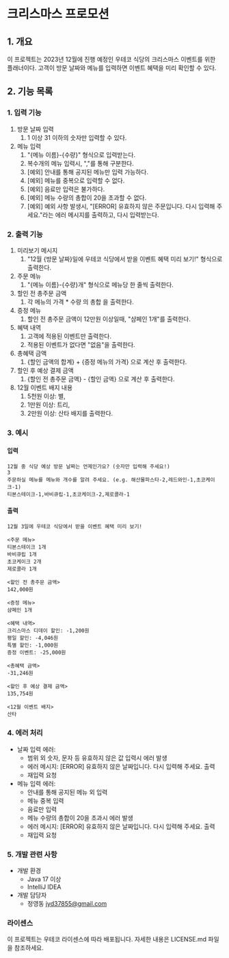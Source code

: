 # 크리스마스 프로모션
## 1. 개요
이 프로젝트는 2023년 12월에 진행 예정인 우테코 식당의 크리스마스 이벤트를 위한 플래너이다.
고객이 방문 날짜와 메뉴를 입력하면 이벤트 혜택을 미리 확인할 수 있다. 

## 2. 기능 목록
### 1. 입력 기능
1. 방문 날짜 입력
   1. 1 이상 31 이하의 숫자만 입력할 수 있다.
2. 메뉴 입력
   1. "{메뉴 이름}-{수량}" 형식으로 입력받는다.
   2. 복수개의 메뉴 입력시, ","를 통해 구분한다.
   3. [예외] 안내를 통해 공지된 메뉴만 입력 가능하다.
   4. [예외] 메뉴를 중복으로 입력할 수 없다.
   5. [예외] 음료만 입력은 불가하다.
   6. [예외] 메뉴 수량의 총합이 20을 초과할 수 없다.
   7. [예외] 예외 사항 발생시, "[ERROR] 유효하지 않은 주문입니다. 다시 입력해 주세요."라는 에러 메시지를 출력하고, 다시 입력받는다.
### 2. 출력 기능
1. 미리보기 메시지
   1. "12월 {방문 날짜}일에 우테코 식당에서 받을 이벤트 혜택 미리 보기!" 형식으로 출력한다.
2. 주문 메뉴
    1. "{메뉴 이름}-{수량}개" 형식으로 메뉴당 한 줄씩 출력한다.
3. 할인 전 총주문 금액
   1. 각 메뉴의 가격 * 수량 의 총합 을 출력한다.
4. 증정 메뉴
   1. 할인 전 총주문 금액이 12만원 이상일때, "샴페인 1개"를 출력한다.
5. 혜택 내역
   1. 고객에 적용된 이벤트만 출력한다.
   2. 적용된 이벤트가 없다면 "없음"을 출력한다.
6. 총혜택 금액
   1. {할인 금액의 합계} + {증정 메뉴의 가격} 으로 계산 후 출력한다.
7. 할인 후 예상 결제 금액
   1. {할인 전 총주문 금액} - {할인 금액} 으로 계산 후 출력한다.
8. 12월 이벤트 배지 내용
   1. 5천원 이상: 별, 
   2. 1만원 이상: 트리, 
   3. 2만원 이상: 산타 배지를 출력한다.
### 3. 예시
#### 입력
```
12월 중 식당 예상 방문 날짜는 언제인가요? (숫자만 입력해 주세요!)
3
주문하실 메뉴를 메뉴와 개수를 알려 주세요. (e.g. 해산물파스타-2,레드와인-1,초코케이크-1)
티본스테이크-1,바비큐립-1,초코케이크-2,제로콜라-1
```
#### 출력
```
12월 3일에 우테코 식당에서 받을 이벤트 혜택 미리 보기!

<주문 메뉴>
티본스테이크 1개
바비큐립 1개
초코케이크 2개
제로콜라 1개

<할인 전 총주문 금액>
142,000원

<증정 메뉴>
샴페인 1개

<혜택 내역>
크리스마스 디데이 할인: -1,200원
평일 할인: -4,046원
특별 할인: -1,000원
증정 이벤트: -25,000원

<총혜택 금액>
-31,246원

<할인 후 예상 결제 금액>
135,754원

<12월 이벤트 배지>
산타
```
### 4. 에러 처리
* 날짜 입력 에러: 
  * 범위 외 숫자, 문자 등 유효하지 않은 값 입력시 에러 발생
  * 에러 메시지: [ERROR] 유효하지 않은 날짜입니다. 다시 입력해 주세요. 출력
  * 재입력 요청
* 메뉴 입력 에러: 
  * 안내를 통해 공지된 메뉴 외 입력
  * 메뉴 중복 입력
  * 음료만 입력
  * 메뉴 수량의 총합이 20을 초과시 에러 발생
  * 에러 메시지: [ERROR] 유효하지 않은 날짜입니다. 다시 입력해 주세요. 출력
  * 재입력 요청
### 5. 개발 관련 사항
* 개발 환경
  * Java 17 이상
  * IntelliJ IDEA
* 개발 담당자
  * 정영동 <jyd37855@gmail.com>
### 라이센스
이 프로젝트는 우테코 라이센스에 따라 배포됩니다. 자세한 내용은 LICENSE.md 파일을 참조하세요.